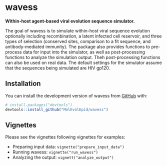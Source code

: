 
<!-- README.md is generated from README.Rmd. Please edit that file -->

# wavess

**Within-host agent-based viral evolution sequence simulator.**

<!-- badges: start -->
<!-- badges: end -->

The goal of wavess is to simulate within-host viral sequence evolution
optionally including recombination, a latent infected cell reservoir,
and three types of selection (conserved sites, comparison to a fit
sequence, and antibody-mediated immunity). The package also provides
functions to pre-process data for input into the simulator, as well as
post-processing functions to analyze the simulation output. Theh
post-processing functions can also be used on real data. The default
settings for the simulator assume that the sequences being simulated are
HIV gp120.

## Installation

You can install the development version of wavess from
[GitHub](https://github.com/) with:

``` r
# install.packages("devtools")
devtools::install_github("MolEvolEpid/wavess")
```

## Vignettes

Please see the vignettes following vignettes for examples:

- Preparing input data: `vignette("prepare_input_data")`
- Running wavess: `vignette("run_wavess")`
- Analyzing the output: `vignett("analyze_output")`
